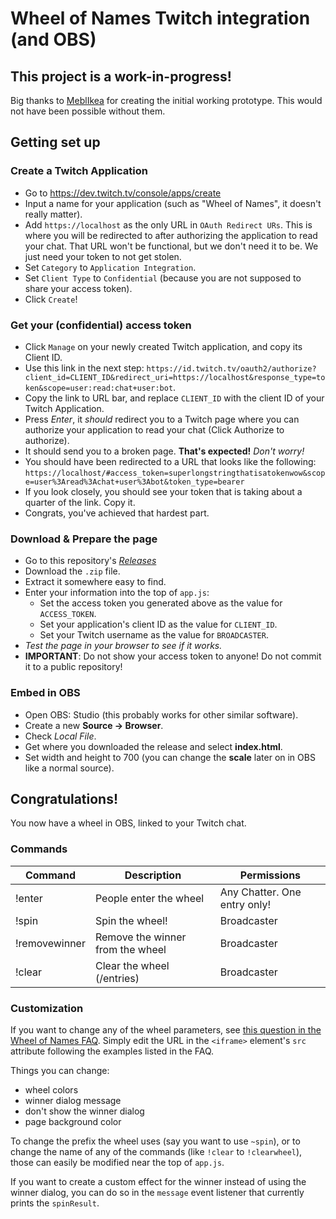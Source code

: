 # Wheel of Names Twitch integration (and OBS)

## This project is a work-in-progress!

Big thanks to [MeblIkea](https://github.com/MeblIkea/WheelOfNamesTwitchObsIntegration) for creating the initial working prototype. This would not have been possible without them.

## Getting set up

### Create a Twitch Application

- Go to https://dev.twitch.tv/console/apps/create
- Input a name for your application (such as "Wheel of Names", it doesn't really matter).
- Add `https://localhost` as the only URL in `OAuth Redirect URs`. This is where you will be redirected to after authorizing the application to read your chat. That URL won't be functional, but we don't need it to be. We just need your token to not get stolen.
- Set `Category` to `Application Integration`.
- Set `Client Type` to `Confidential` (because you are not supposed to share your access token).
- Click `Create`!

### Get your (confidential) access token
- Click `Manage` on your newly created Twitch application, and copy its Client ID.
- Use this link in the next step: `https://id.twitch.tv/oauth2/authorize?client_id=CLIENT_ID&redirect_uri=https://localhost&response_type=token&scope=user:read:chat+user:bot`.
- Copy the link to URL bar, and replace `CLIENT_ID` with the client ID of your Twitch Application.
- Press *Enter*, it *should* redirect you to a Twitch page where you can authorize your application to read your chat (Click Authorize to authorize).
- It should send you to a broken page. **That's expected!** *Don't worry!*
- You should have been redirected to a URL that looks like the following: `https://localhost/#access_token=superlongstringthatisatokenwow&scope=user%3Aread%3Achat+user%3Abot&token_type=bearer`
- If you look closely, you should see your token that is taking about a quarter of the link. Copy it.
- Congrats, you've achieved that hardest part.

### Download & Prepare the page
- Go to this repository's [*Releases*](https://github.com/gomander/wheel-of-names-twitch-integration/releases)
- Download the `.zip` file.
- Extract it somewhere easy to find.
- Enter your information into the top of `app.js`:
  - Set the access token you generated above as the value for `ACCESS_TOKEN`.
  - Set your application's client ID as the value for `CLIENT_ID`.
  - Set your Twitch username as the value for `BROADCASTER`.
- *Test the page in your browser to see if it works.*
- **IMPORTANT**: Do not show your access token to anyone! Do not commit it to a public repository!

### Embed in OBS
- Open OBS: Studio (this probably works for other similar software).
- Create a new **Source -> Browser**.
- Check *Local File*.
- Get where you downloaded the release and select **index.html**.
- Set width and height to 700 (you can change the **scale** later on in OBS like a normal source).

## Congratulations!
You now have a wheel in OBS, linked to your Twitch chat.

### Commands
| Command       | Description                      | Permissions                  |
|---------------|----------------------------------|------------------------------|
| !enter        | People enter the wheel           | Any Chatter. One entry only! |
| !spin         | Spin the wheel!                  | Broadcaster                  |
| !removewinner | Remove the winner from the wheel | Broadcaster                  |
| !clear        | Clear the wheel (/entries)       | Broadcaster                  |

### Customization

If you want to change any of the wheel parameters, see [this question in the Wheel of Names FAQ](https://wheelofnames.com/faq#sharing-4). Simply edit the URL in the `<iframe>` element's `src` attribute following the examples listed in the FAQ.

Things you can change:
- wheel colors
- winner dialog message
- don't show the winner dialog
- page background color

To change the prefix the wheel uses (say you want to use `~spin`), or to change the name of any of the commands (like `!clear` to `!clearwheel`), those can easily be modified near the top of `app.js`.

If you want to create a custom effect for the winner instead of using the winner dialog, you can do so in the `message` event listener that currently prints the `spinResult`.
